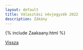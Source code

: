 ```yaml
---
layout: default
title: Választási névjegyzék 2022
description: Zákány
---
```


{% include Zaakaany.html %}

[Vissza](./)